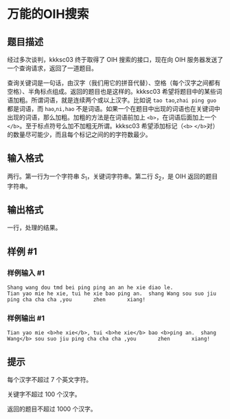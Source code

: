 # 万能的OIH搜索

## 题目描述

经过多次谈判，kkksc03 终于取得了 OIH 搜索的接口，现在向 OIH 服务器发送了一个查询请求，返回了一道题目。

查询关键词是一句话，由汉字（我们用它的拼音代替）、空格（每个汉字之间都有空格）、半角标点组成。返回的题目也是这样的。kkksc03 希望将题目中的某些词语加粗。所谓词语，就是连续两个或以上汉字。比如说 `tao tao`,`zhai ping guo` 都是词语，而 `hao`,`ni,hao` 不是词语。如果一个在题目中出现的词语也在关键词中出现的词语，那么加粗。加粗的方法是在词语前加上 `<b>`，在词语后面加上一个 `</b>`。至于标点符号么加不加粗无所谓。kkksc03 希望添加标记（`<b>` `</b>`对）的数量尽可能少，而且每个标记之间的的字符数最少。

## 输入格式

两行。第一行为一个字符串 $S_1$，关键词字符串。第二行 $S_2$，是 OIH 返回的题目字符串。


## 输出格式

一行，处理的结果。

## 样例 #1

### 样例输入 #1
```
Shang wang dou tmd bei ping ping an an he xie diao le.
Tian yao mie he xie, tui he xie bao ping an.  shang Wang sou suo jiu ping cha cha cha ,you       zhen       xiang!
```

### 样例输出 #1

```
Tian yao mie <b>he xie</b>, tui <b>he xie</b> bao <b>ping an.  shang Wang</b> sou suo jiu ping cha cha cha ,you       zhen       xiang!
```

## 提示

每个汉字不超过 $7$ 个英文字符。

关键字不超过 $100$ 个汉字。

返回的题目不超过 $1000$ 个汉字。
